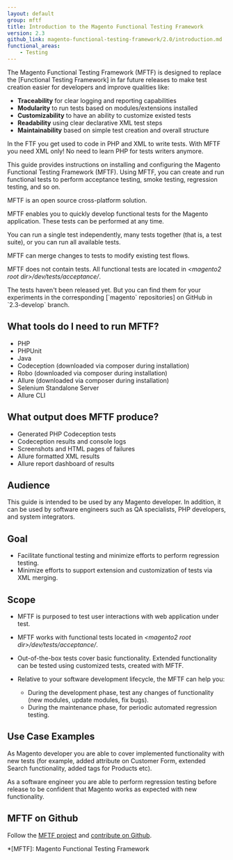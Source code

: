 ```yaml
---
layout: default
group: mftf
title: Introduction to the Magento Functional Testing Framework
version: 2.3
github_link: magento-functional-testing-framework/2.0/introduction.md
functional_areas:
    - Testing
---
```


<div class="bs-callout bs-callout-info" markdown="1">
The Magento Functional Testing Framework (MFTF) is designed to replace the [Functional Testing Framework] in far future releases to make test creation easier for developers and improve qualities like:

* **Traceability** for clear logging and reporting capabilities
* **Modularity** to run tests based on modules/extensions installed
* **Customizability** to have an ability to customize existed tests
* **Readability** using clear declarative XML test steps
* **Maintainability** based on simple test creation and overall structure

In the FTF you get used to code in PHP and XML to write tests.
With MFTF you need XML only! No need to learn PHP for tests writers anymore.
</div>

This guide provides instructions on installing and configuring the Magento Functional Testing Framework (MFTF).
Using MFTF, you can create and run functional tests to perform acceptance testing, smoke testing, regression testing, and so on.

MFTF is an open source cross-platform solution.

MFTF enables you to quickly develop functional tests for the Magento application.
These tests can be performed at any time.

You can run a single test independently, many tests together (that is, a test suite), or you can run all available tests.

MFTF can merge changes to tests to modify existing test flows.

MFTF does not contain tests.
All functional tests are located in _\<magento2 root dir\>/dev/tests/acceptance/_.

<div class="bs-callout bs-callout-info" markdown="1">
The tests haven't been released yet.
But you can find them for your experiments in the corresponding [`magento` repositories] on GitHub in `2.3-develop` branch.
</div>

## What tools do I need to run MFTF?

- PHP
- PHPUnit
- Java
- Codeception (downloaded via composer during installation)
- Robo (downloaded via composer during installation)
- Allure (downloaded via composer during installation)
- Selenium Standalone Server
- Allure CLI

## What output does MFTF produce?

- Generated PHP Codeception tests
- Codeception results and console logs
- Screenshots and HTML pages of failures
- Allure formatted XML results
- Allure report dashboard of results

## Audience

This guide is intended to be used by any Magento developer. In addition, it can be used by software engineers such as QA specialists, PHP developers, and system integrators.

## Goal

-   Facilitate functional testing and minimize efforts to perform regression testing.
-   Minimize efforts to support extension and customization of tests via XML merging.

## Scope

-   MFTF is purposed to test user interactions with web application under test.
-   MFTF works with functional tests located in _\<magento2 root dir\>/dev/tests/acceptance/_.
-   Out-of-the-box tests cover basic functionality. Extended functionality can be tested using customized tests, created with MFTF.

-   Relative to your software development lifecycle, the MFTF can help you:
    -   During the development phase, test any changes of functionality (new modules, update modules, fix bugs).
    -   During the maintenance phase, for periodic automated regression testing.

## Use Case Examples

As Magento developer you are able to cover implemented functionality with new tests (for example, added attribute on Customer Form, extended Search functionality, added tags for Products etc).

As a software engineer you are able to perform regression testing before release to be confident that Magento works as expected with new functionality.

## MFTF on Github

Follow the [MFTF project] and [contribute on Github].

<!-- LINK DEFINITIONS -->

[Functional Testing Framework]: ../mtf/mtf_introduction.html
[contribute on Github]: contribution-guidelines.html

[`magento` repositories]: https://github.com/magento
[MFTF project]: https://github.com/magento/magento2-functional-testing-framework

<!-- Abbreviations -->

*[MFTF]: Magento Functional Testing Framework
